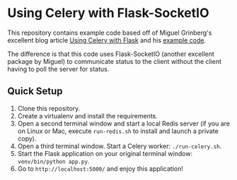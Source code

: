 Using Celery with Flask-SocketIO
=======================

This repository contains example code based off of Miguel Grinberg's excellent blog article [Using Celery with Flask](http://blog.miguelgrinberg.com/post/using-celery-with-flask) and his [example code](https://github.com/miguelgrinberg/flask-celery-example).  

The difference is that this code uses Flask-SocketIO (another excellent package by Miguel) to communicate status to the client without the client having to poll the server for status.

Quick Setup
-----------

1. Clone this repository.
2. Create a virtualenv and install the requirements.
3. Open a second terminal window and start a local Redis server (if you are on Linux or Mac, execute `run-redis.sh` to install and launch a private copy).
4. Open a third terminal window. Start a Celery worker: `./run-celery.sh`.
5. Start the Flask application on your original terminal window: `venv/bin/python app.py`.
6. Go to `http://localhost:5000/` and enjoy this application!

